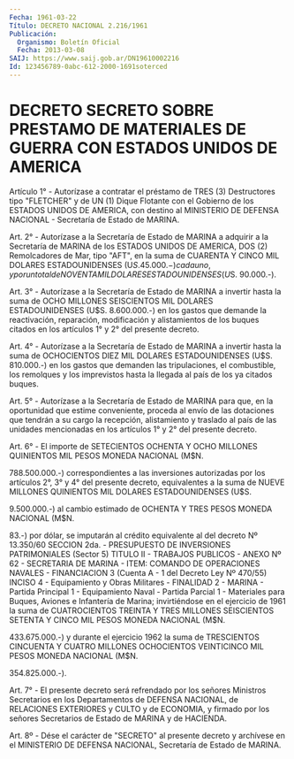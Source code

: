 ```yaml
---
Fecha: 1961-03-22
Título: DECRETO NACIONAL 2.216/1961
Publicación:
  Organismo: Boletín Oficial
  Fecha: 2013-03-08
SAIJ: https://www.saij.gob.ar/DN19610002216
Id: 123456789-0abc-612-2000-1691soterced
---
```

# DECRETO SECRETO SOBRE PRESTAMO DE MATERIALES DE GUERRA CON ESTADOS UNIDOS DE AMERICA

<a id="1"></a>
Artículo 1° - Autorízase a contratar el préstamo de TRES (3) Destructores tipo "FLETCHER" y de UN (1) Dique Flotante con el Gobierno de los ESTADOS UNIDOS DE AMERICA, con destino al MINISTERIO DE DEFENSA NACIONAL - Secretaría de Estado de MARINA.

<a id="2"></a>
Art. 2° - Autorízase a la Secretaría de Estado de MARINA a adquirir a la Secretaría de MARINA de los ESTADOS UNIDOS DE AMERICA, DOS (2) Remolcadores de Mar, tipo "AFT", en la suma de CUARENTA Y CINCO MIL DOLARES ESTADOUNIDENSES (U$S. 45.000.-) cada uno, y por un total de NOVENTA MIL DOLARES ESTADOUNIDENSES (U$S. 90.000.-).

<a id="3"></a>
Art. 3° - Autorízase a la Secretaría de Estado de MARINA a invertir hasta la suma de OCHO MILLONES SEISCIENTOS MIL DOLARES ESTADOUNIDENSES (U$S. 8.600.000.-) en los gastos que demande la reactivación, reparación, modificación y alistamientos de los buques citados en los artículos 1° y 2° del presente decreto.

<a id="4"></a>
Art. 4° - Autorízase a la Secretaría de Estado de MARINA a invertir hasta la suma de OCHOCIENTOS DIEZ MIL DOLARES ESTADOUNIDENSES (U$S. 810.000.-) en los gastos que demanden las tripulaciones, el combustible, los remolques y los imprevistos hasta la llegada al país de los ya citados buques.

<a id="5"></a>
Art. 5° - Autorízase a la Secretaría de Estado de MARINA para que, en la oportunidad que estime conveniente, proceda al envío de las dotaciones que tendrán a su cargo la recepción, alistamiento y traslado al país de las unidades mencionadas en los artículos 1° y 2° del presente decreto.

<a id="6"></a>
Art. 6° - El importe de SETECIENTOS OCHENTA Y OCHO MILLONES QUINIENTOS MIL PESOS MONEDA NACIONAL (M$N.

788.500.000.-) correspondientes a las inversiones autorizadas por los artículos 2°, 3° y 4° del presente decreto, equivalentes a la suma de NUEVE MILLONES QUINIENTOS MIL DOLARES ESTADOUNIDENSES (U$S.

9.500.000.-) al cambio estimado de OCHENTA Y TRES PESOS MONEDA NACIONAL (M$N.

83.-) por dólar, se imputarán al crédito equivalente al del decreto Nº 13.350/60 SECCION 2da. - PRESUPUESTO DE INVERSIONES PATRIMONIALES (Sector 5) TITULO II - TRABAJOS PUBLICOS - ANEXO Nº 62 - SECRETARIA DE MARINA - ITEM: COMANDO DE OPERACIONES NAVALES - FINANCIACION 3 (Cuenta A - 1 del Decreto Ley Nº 470/55) INCISO 4 - Equipamiento y Obras Militares - FINALIDAD 2 - MARINA - Partida Principal 1 - Equipamiento Naval - Partida Parcial 1 - Materiales para Buques, Aviones e Infantería de Marina; invirtiéndose en el ejercicio de 1961 la suma de CUATROCIENTOS TREINTA Y TRES MILLONES SEISCIENTOS SETENTA Y CINCO MIL PESOS MONEDA NACIONAL (M$N.

433.675.000.-) y durante el ejercicio 1962 la suma de TRESCIENTOS CINCUENTA Y CUATRO MILLONES OCHOCIENTOS VEINTICINCO MIL PESOS MONEDA NACIONAL (M$N.

354.825.000.-).

<a id="7"></a>
Art. 7° - El presente decreto será refrendado por los señores Ministros Secretarios en los Departamentos de DEFENSA NACIONAL, de RELACIONES EXTERIORES y CULTO y de ECONOMIA, y firmado por los señores Secretarios de Estado de MARINA y de HACIENDA.

<a id="8"></a>
Art. 8º - Dése el carácter de "SECRETO" al presente decreto y archívese en el MINISTERIO DE DEFENSA NACIONAL, Secretaría de Estado de MARINA.